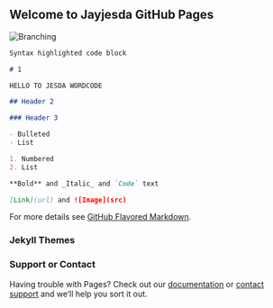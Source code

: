 ## Welcome to Jayjesda GitHub Pages
<img src="https://i.pinimg.com/originals/d8/b8/06/d8b8069d405d24fbce7dd432b0c845f6.png" alt="Branching">

```markdown
Syntax highlighted code block

# 1

HELLO TO JESDA WORDCODE

## Header 2

### Header 3

- Bulleted
- List

1. Numbered
2. List

**Bold** and _Italic_ and `Code` text

[Link](url) and ![Image](src)
```
For more details see [GitHub Flavored Markdown](https://guides.github.com/features/mastering-markdown/).

### Jekyll Themes



### Support or Contact

Having trouble with Pages? Check out our [documentation](https://docs.github.com/categories/github-pages-basics/) or [contact support](https://support.github.com/contact) and we’ll help you sort it out.
